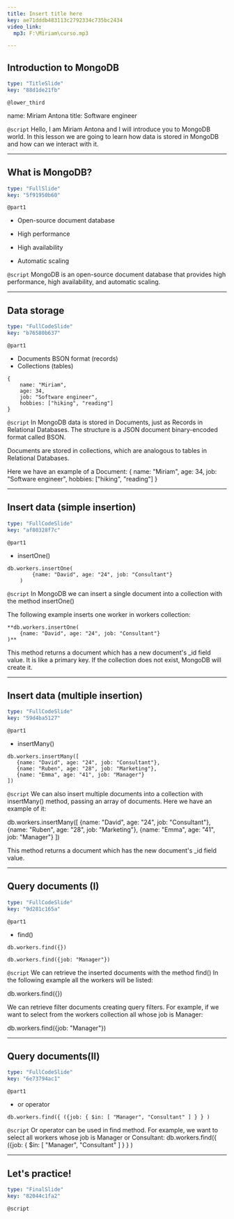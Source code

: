 ```yaml
---
title: Insert title here
key: ae71dddb483113c2792334c735bc2434
video_link:
  mp3: F:\Miriam\curso.mp3

---
```

## Introduction to MongoDB

```yaml
type: "TitleSlide"
key: "88d1de21fb"
```

`@lower_third`

name: Miriam Antona
title: Software engineer


`@script`
Hello, I am Miriam Antona and I will introduce you to MongoDB world.
In this lesson we are going to learn how data is stored in MongoDB and how can we interact with it.


---
## What is MongoDB?

```yaml
type: "FullSlide"
key: "5f91950b60"
```

`@part1`
- Open-source document database

- High performance

- High availability

- Automatic scaling


`@script`
MongoDB is an open-source document database that provides high performance, high availability, and automatic scaling.


---
## Data storage

```yaml
type: "FullCodeSlide"
key: "b76580b637"
```

`@part1`
- Documents BSON format (records)
- Collections (tables)


```
{
    name: "Miriam",
    age: 34,
    job: "Software engineer",
    hobbies: ["hiking", "reading"]
}
```


`@script`
In MongoDB data is stored in Documents, just as Records in Relational Databases. The structure is a JSON document binary-encoded format called BSON.

Documents are stored in collections, which are analogous to tables in Relational Databases.

Here we have an example of a Document:
{
    name: "Miriam",
    age: 34,
    job: "Software engineer",
    hobbies: ["hiking", "reading"]
}


---
## Insert data (simple insertion)

```yaml
type: "FullCodeSlide"
key: "af80328f7c"
```

`@part1`
- insertOne()


```
db.workers.insertOne(
		{name: "David", age: "24", job: "Consultant"}
	)
```


`@script`
In MongoDB we can insert a single document into a collection with the method insertOne()

The following example inserts one worker in workers collection:

	**db.workers.insertOne(
		{name: "David", age: "24", job: "Consultant"}
	)**

This method returns a document which has a new document's _id field value. It is like a primary key.
If the collection does not exist, MongoDB will create it.


---
## Insert data (multiple insertion)

```yaml
type: "FullCodeSlide"
key: "59d4ba5127"
```

`@part1`
- insertMany()

```
db.workers.insertMany([
   {name: "David", age: "24", job: "Consultant"},
   {name: "Ruben", age: "28", job: "Marketing"},
   {name: "Emma", age: "41", job: "Manager"}
])
```


`@script`
We can also insert multiple documents into a collection with insertMany() method, passing an array of documents.
Here we have an example of it:

db.workers.insertMany([
   {name: "David", age: "24", job: "Consultant"},
   {name: "Ruben", age: "28", job: "Marketing"},
   {name: "Emma", age: "41", job: "Manager"}
])

This method returns a document which has the new document's _id field value.


---
## Query documents (I)

```yaml
type: "FullCodeSlide"
key: "9d281c165a"
```

`@part1`
- find()

```
db.workers.find({})
```
```
db.workers.find({job: "Manager"})
```


`@script`
We can retrieve the inserted documents with the method find()
In the following example all the workers will be listed:

db.workers.find({})


We can retrieve filter documents creating query filters. 
For example, if we want to select from the workers collection all whose job is Manager:

db.workers.find({job: "Manager"})


---
## Query documents(II)

```yaml
type: "FullCodeSlide"
key: "6e73794ac1"
```

`@part1`
- or operator
```
db.workers.find({ ({job: { $in: [ "Manager", "Consultant" ] } } )
```


`@script`
Or operator can be used in find method. For example, we want to select all workers whose job is Manager or Consultant:
db.workers.find({ ({job: { $in: [ "Manager", "Consultant" ] } } )


---
## Let's practice!

```yaml
type: "FinalSlide"
key: "82044c1fa2"
```

`@script`


